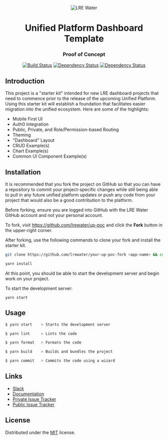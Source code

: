 <div align="center">

  ![LRE Water](https://user-images.githubusercontent.com/366737/131208262-d428e49f-3757-474f-ba3c-a12ca98b3215.png)

  <h1 align="center">Unified Platform Dashboard Template</h1>
  <h3 align="center">Proof of Concept</h3>
  <p align="center">

  [![Build Status](https://travis-ci.com/lrewater/up-poc.svg?branch=master)](https://travis-ci.com/lrewater/up-poc)
  [![Dependency Status](https://img.shields.io/david/dev/lrewater/up-poc?label=deps)](https://david-dm.org/lrewater/up-poc)
  [![Dependency Status](https://img.shields.io/david/dev/lrewater/up-poc?label=devDeps)](https://david-dm.org/lrewater/up-poc?type=dev)

  </p>
</div>

## Introduction

This project is a "starter kit" intended for new LRE dashboard projects that need to commence prior to the release of the upcoming Unified Platform. Using this starter kit will establish a foundation that facilitates easier migration into the unified ecosystem. Here are some of the highlights:

- Mobile First UI
- Auth0 Integration
- Public, Private, and Role/Permission-based Routing
- Theming
- "Dashboard" Layout
- CRUD Example(s)
- Chart Example(s)
- Common UI Component Example(s)

## Installation

It is recommended that you fork the project on GitHub so that you can have a repository to commit your project-specific changes while still being able to pull in any future unified platform updates or push any code from your project that would also be a good contribution to the platform.

Before forking, ensure you are logged into GitHub with the LRE Water GitHub account and not your personal account.

To fork, visit https://github.com/lrewater/up-poc and click the **Fork** button in the upper-right corner.

After forking, use the following commands to clone your fork and install the starter kit.

```sh
git clone https://github.com/lrewater/your-up-poc-fork <app-name> && cd app-name
```

```sh
yarn install
```

At this point, you should be able to start the development server and begin work on your project.

To start the development server:

```shell
yarn start
```

## Usage

```sh
$ yarn start    > Starts the development server

$ yarn lint     > Lints the code

$ yarn format   > Formats the code

$ yarn build    > Builds and bundles the project

$ yarn commit   > Commits the code using a wizard
```

## Links

- [Slack](https://lrewits.slack.com/archives/C02C386BBAT)
- [Documentation](https://lrewater.github.io/up-poc)
- [Private Issue Tracker](https://dougkulak.atlassian.net/browse/LRE)
- [Public Issue Tracker](https://github.com/lrewater/up-poc/issues)

## License
Distributed under the [MIT](./LICENSE) license.
